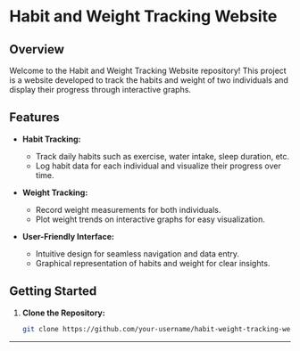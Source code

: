 # Habit and Weight Tracking Website

## Overview

Welcome to the Habit and Weight Tracking Website repository! This project is a website developed to track the habits and weight of two individuals and display their progress through interactive graphs.

## Features

- **Habit Tracking:**
  - Track daily habits such as exercise, water intake, sleep duration, etc.
  - Log habit data for each individual and visualize their progress over time.

- **Weight Tracking:**
  - Record weight measurements for both individuals.
  - Plot weight trends on interactive graphs for easy visualization.

- **User-Friendly Interface:**
  - Intuitive design for seamless navigation and data entry.
  - Graphical representation of habits and weight for clear insights.

## Getting Started

1. **Clone the Repository:**
   ```bash
   git clone https://github.com/your-username/habit-weight-tracking-website.git
****
